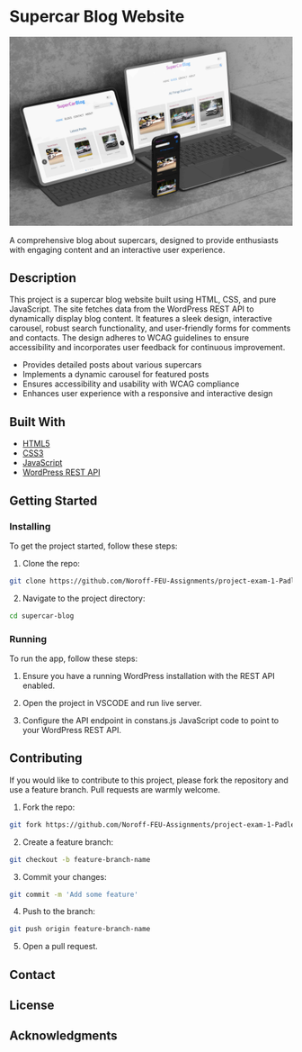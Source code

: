 # Supercar Blog Website

![Supercar Blog](https://github.com/Noroff-FEU-Assignments/project-exam-1-Padletut/blob/main/images/supercarblog.jpg)

A comprehensive blog about supercars, designed to provide enthusiasts with engaging content and an interactive user experience.

## Description

This project is a supercar blog website built using HTML, CSS, and pure JavaScript. The site fetches data from the WordPress REST API to dynamically display blog content. It features a sleek design, interactive carousel, robust search functionality, and user-friendly forms for comments and contacts. The design adheres to WCAG guidelines to ensure accessibility and incorporates user feedback for continuous improvement.

- Provides detailed posts about various supercars
- Implements a dynamic carousel for featured posts
- Ensures accessibility and usability with WCAG compliance
- Enhances user experience with a responsive and interactive design

## Built With

- [HTML5](https://developer.mozilla.org/en-US/docs/Web/Guide/HTML/HTML5)
- [CSS3](https://developer.mozilla.org/en-US/docs/Web/CSS)
- [JavaScript](https://developer.mozilla.org/en-US/docs/Web/JavaScript)
- [WordPress REST API](https://developer.wordpress.org/rest-api/)

## Getting Started

### Installing

To get the project started, follow these steps:

1. Clone the repo:

```bash
git clone https://github.com/Noroff-FEU-Assignments/project-exam-1-Padletut.git
```

2. Navigate to the project directory:

```bash
cd supercar-blog
```


### Running
To run the app, follow these steps:

1. Ensure you have a running WordPress installation with the REST API enabled.

2. Open the project in VSCODE and run live server.

3. Configure the API endpoint in constans.js JavaScript code to point to your WordPress REST API.


## Contributing
If you would like to contribute to this project, please fork the repository and use a feature branch. Pull requests are warmly welcome.

1. Fork the repo:

```bash
git fork https://github.com/Noroff-FEU-Assignments/project-exam-1-Padletut.git
```

2. Create a feature branch:

```bash
git checkout -b feature-branch-name
```

3. Commit your changes:

```bash
git commit -m 'Add some feature'
```
4. Push to the branch:

```bash
git push origin feature-branch-name
```

5. Open a pull request.


## Contact


## License

## Acknowledgments
